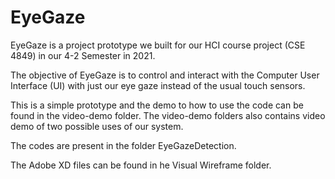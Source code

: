 # EyeGaze
EyeGaze is a project prototype we built for our HCI course project (CSE 4849) in our 4-2 Semester in 2021. 

The objective of EyeGaze is to control and interact with the Computer User Interface (UI) with just our eye gaze instead of the usual touch sensors.

This is a simple prototype and the demo to how to use the code can be found in the video-demo folder. The video-demo folders also contains video demo of two possible uses of our system.

The codes are present in the folder EyeGazeDetection.

The Adobe XD files can be found in he Visual Wireframe folder.
